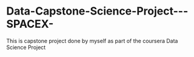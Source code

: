 # Data-Capstone-Science-Project---SPACEX-
This is capstone project done by myself as part of the coursera Data Science Project
